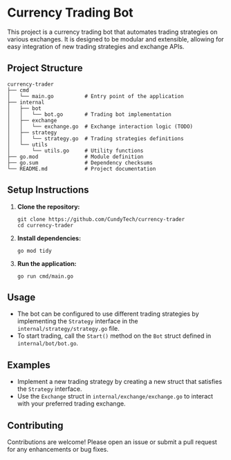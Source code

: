 # Currency Trading Bot

This project is a currency trading bot that automates trading strategies on various exchanges. It is designed to be modular and extensible, allowing for easy integration of new trading strategies and exchange APIs.

## Project Structure

```
currency-trader
├── cmd
│   └── main.go          # Entry point of the application
├── internal
│   ├── bot
│   │   └── bot.go       # Trading bot implementation
│   ├── exchange
│   │   └── exchange.go  # Exchange interaction logic (TODO)
│   ├── strategy
│   │   └── strategy.go  # Trading strategies definitions
│   └── utils
│       └── utils.go     # Utility functions
├── go.mod               # Module definition
├── go.sum               # Dependency checksums
└── README.md            # Project documentation
```

## Setup Instructions

1. **Clone the repository:**
   ```
   git clone https://github.com/CundyTech/currency-trader
   cd currency-trader
   ```

2. **Install dependencies:**
   ```
   go mod tidy
   ```

3. **Run the application:**
   ```
   go run cmd/main.go
   ```

## Usage

- The bot can be configured to use different trading strategies by implementing the `Strategy` interface in the `internal/strategy/strategy.go` file.
- To start trading, call the `Start()` method on the `Bot` struct defined in `internal/bot/bot.go`.

## Examples

- Implement a new trading strategy by creating a new struct that satisfies the `Strategy` interface.
- Use the `Exchange` struct in `internal/exchange/exchange.go` to interact with your preferred trading exchange.

## Contributing

Contributions are welcome! Please open an issue or submit a pull request for any enhancements or bug fixes.
